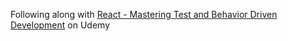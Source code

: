 Following along with [React - Mastering Test and Behavior Driven Development](https://www.udemy.com/react-tdd/learn/v4/overview) on Udemy
